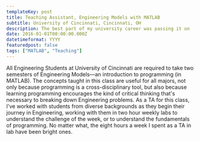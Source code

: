 ```yaml
---
templateKey: post
title: Teaching Assistant, Engineering Models with MATLAB
subtitle: University of Cincinnati, Cincinnati, OH
description: The best part of my university career was passing it on
date: 2016-01-01T00:00:00.000Z
datetimeformat: YYYY
featuredpost: false
tags: ["MATLAB", "Teaching"]
---
```


All Engineering Students at University of Cincinnati are required to take two semesters of Engineering Models—an introduction to programming (in MATLAB). The concepts taught in this class are useful for all majors, not only because programming is a cross-disciplinary tool, but also because learning programming encourages the kind of critical thinking that's necessary to breaking down Engineering problems. As a TA for this class, I've worked with students from diverse backgrounds as they begin their journey in Engineering, working with them in two hour weekly labs to understand the challenge of the week, or to understand the fundamentals of programming. No matter what, the eight hours a week I spent as a TA in lab have been bright ones.
